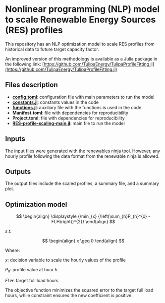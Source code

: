 # Nonlinear programming (NLP) model to scale Renewable Energy Sources (RES) profiles
This repository has an NLP optimization model to scale RES profiles from historical data to future target capacity factor.

An improved version of this methodology is available as a Julia package in the following link: [https://github.com/TulipaEnergy/TulipaProfileFitting.jl](https://github.com/TulipaEnergy/TulipaProfileFitting.jl)

## Files description
+ **[config.toml](config.toml)**: configuration file with main parameters to run the model
+ **[constants.jl](constants.jl)**: constants values in the code
+ **[functions.jl](functions.jl)**: auxiliary file with the functions is used in the code
+ **Manifest.toml**: file with dependencies for reproducibility  
+ **Project.toml**: file with dependencies for reproducibility
+ **[RES-profile-scaling-main.jl](RES-profile-scaling-main.jl)**: main file to run the model

## Inputs
The input files were generated with the [renewables ninja](https://www.renewables.ninja/) tool. However, any hourly profile following the data format from the renewable ninja is allowed.
## Outputs
The output files include the scaled profiles, a summary file, and a summary plot.
## Optimization model

$$
\begin{align}
\displaystyle {\min_{x} {\left(\sum_{h}P_{h}^{x} - FLH\right)}^{2}}
\end{align}
$$

$s.t.$

$$
\begin{align}
x \geq 0
\end{align}
$$

Where:

$x$: decision variable to scale the hourly values of the profile

$P_{h}$: profile value at hour $h$

$FLH$: target full load hours

The objective function minimizes the squared error to the target full load hours, while constraint ensures the new coefficient is positive.

